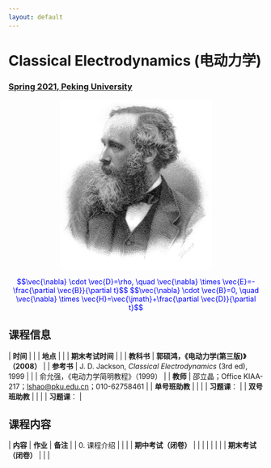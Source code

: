 ```yaml
---
layout: default
---
```


<style>
table {
  font-family: arial, sans-serif;
  border-collapse: collapse;
  width: 100%;
}

td, th {
  border: 1px solid #dddddd;
  text-align: left;
  padding: 8px;
}

tr:nth-child(odd) {
  background-color: #dddddd;
}
</style>

# <b>Classical Electrodynamics (电动力学)</b>

### <u>Spring 2021, Peking University</u>

<div style="display: flex; justify-content: center;">
<img src="James_Clerk_Maxwell.jpg" width="300">
</div>


<p align="center">
<font color="blue">
$$\vec{\nabla} \cdot \vec{D}=\rho, \quad \vec{\nabla} \times \vec{E}=-\frac{\partial \vec{B}}{\partial t}$$
$$\vec{\nabla} \cdot \vec{B}=0, \quad \vec{\nabla} \times \vec{H}=\vec{\jmath}+\frac{\partial \vec{D}}{\partial t}$$
</font>
</p>


## 课程信息

| **时间** |  |
| **地点** | |
| **期末考试时间** |  |
| **教科书** | **郭硕鸿，《电动力学(第三版)》（2008）** |
| **参考书** | J. D. Jackson, *Classical Electrodynamics* (3rd ed), 1999 |
| | 俞允强，《电动力学简明教程》（1999） |
| **教师** | 邵立晶；Office KIAA-217；lshao@pku.edu.cn；010-62758461 | 
| **单号班助教** |  |
| | **习题课**： |
| **双号班助教** | |
| | **习题课**： |

<p></p>

## 课程内容

| **内容** | **作业** | **备注** |
| 0. 课程介绍 | | |
| **期中考试（闭卷）** |  |  |
| | | |
| **期末考试（闭卷）** | | |


<script type="text/x-mathjax-config">
  MathJax.Hub.Config({
    tex2jax: {
      inlineMath: [ ['$','$'] ],
      processEscapes: true
    }
  });
</script>
<script type="text/javascript" src="https://cdn.mathjax.org/mathjax/latest/MathJax.js?config=TeX-AMS-MML_HTMLorMML">
</script>

